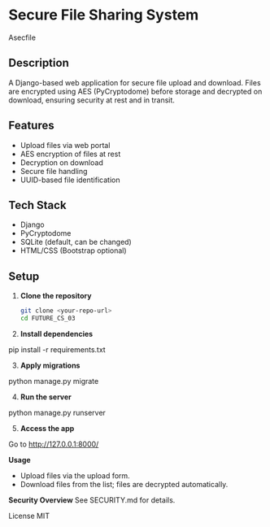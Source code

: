 # Secure File Sharing System
Asecfile 

## Description
A Django-based web application for secure file upload and download. Files are encrypted using AES (PyCryptodome) before storage and decrypted on download, ensuring security at rest and in transit.

## Features
- Upload files via web portal
- AES encryption of files at rest
- Decryption on download
- Secure file handling
- UUID-based file identification

## Tech Stack
- Django
- PyCryptodome
- SQLite (default, can be changed)
- HTML/CSS (Bootstrap optional)

## Setup

1. **Clone the repository**
   ```bash
   git clone <your-repo-url>
   cd FUTURE_CS_03

2. **Install dependencies**

pip install -r requirements.txt

3. **Apply migrations**

python manage.py migrate

4. **Run the server**

python manage.py runserver

5. **Access the app**

Go to http://127.0.0.1:8000/

**Usage**
- Upload files via the upload form.
- Download files from the list; files are decrypted automatically.

**Security Overview**
See SECURITY.md for details.

License
MIT